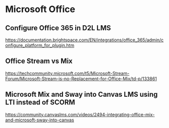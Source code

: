 # Microsoft Office




## Configure Office 365 in D2L LMS

https://documentation.brightspace.com/EN/integrations/office_365/admin/configure_platform_for_plugin.htm

## Office Stream vs Mix

https://techcommunity.microsoft.com/t5/Microsoft-Stream-Forum/Microsoft-Stream-is-no-Replacement-for-Office-Mix/td-p/133861

## Microsoft Mix and Sway into Canvas LMS using LTI instead of SCORM

https://community.canvaslms.com/videos/2494-integrating-office-mix-and-microsoft-sway-into-canvas


